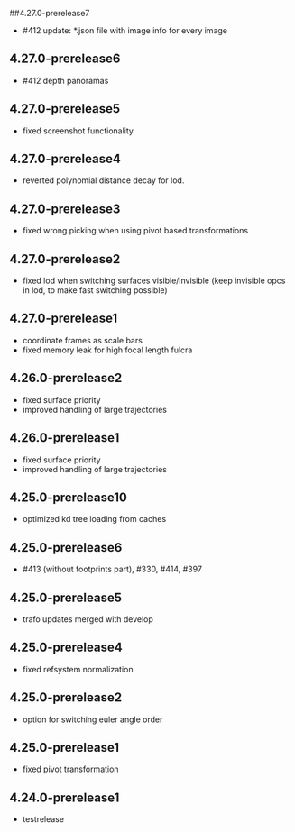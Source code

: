 ##4.27.0-prerelease7
- #412 update: *.json file with image info for every image

## 4.27.0-prerelease6
- #412 depth panoramas

## 4.27.0-prerelease5
- fixed screenshot functionality

## 4.27.0-prerelease4
- reverted polynomial distance decay for lod. 

## 4.27.0-prerelease3
- fixed wrong picking when using pivot based transformations

## 4.27.0-prerelease2
- fixed lod when switching surfaces visible/invisible (keep invisible opcs in lod, to make fast switching possible)

## 4.27.0-prerelease1
- coordinate frames as scale bars
- fixed memory leak for high focal length fulcra

## 4.26.0-prerelease2 
- fixed surface priority 
- improved handling of large trajectories

## 4.26.0-prerelease1
- fixed surface priority 
- improved handling of large trajectories

## 4.25.0-prerelease10
- optimized kd tree loading from caches

## 4.25.0-prerelease6
- #413 (without footprints part), #330, #414, #397

## 4.25.0-prerelease5
- trafo updates merged with develop

## 4.25.0-prerelease4
- fixed refsystem normalization

## 4.25.0-prerelease2
- option for switching euler angle order

## 4.25.0-prerelease1
- fixed pivot transformation

## 4.24.0-prerelease1
- testrelease
